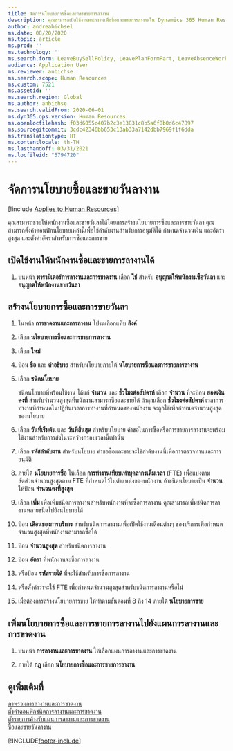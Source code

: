```yaml
---
title: จัดการนโยบายการซื้อและการขายการลางาน
description: คุณสามารถเปิดใช้งานพนักงานเพื่อซื้อและขายการลางานใน Dynamics 365 Human Resources
author: andreabichsel
ms.date: 08/20/2020
ms.topic: article
ms.prod: ''
ms.technology: ''
ms.search.form: LeaveBuySellPolicy, LeavePlanFormPart, LeaveAbsenceWorkspace
audience: Application User
ms.reviewer: anbichse
ms.search.scope: Human Resources
ms.custom: 7521
ms.assetid: ''
ms.search.region: Global
ms.author: anbichse
ms.search.validFrom: 2020-06-01
ms.dyn365.ops.version: Human Resources
ms.openlocfilehash: f03d6055c407b2c3e13831c8b5a6f8b0d6c47897
ms.sourcegitcommit: 3cdc42346bb653c13ab33a7142dbb7969f1f6dda
ms.translationtype: HT
ms.contentlocale: th-TH
ms.lasthandoff: 03/31/2021
ms.locfileid: "5794720"
---
```

# <a name="manage-buy-and-sell-leave-policies"></a>จัดการนโยบายซื้อและขายวันลางาน

[!include [Applies to Human Resources](../includes/applies-to-hr.md)]

คุณสามารถช่วยให้พนักงานซื้อและขายวันลาได้โดยการสร้างนโยบายการซื้อและการขายวันลา คุณสามารถตั้งค่าคอนฟิกนโยบายเหล่านี้เพื่อใช้ลำดับงานสำหรับการอนุมัติได้ กำหนดจำนวนเงิน และอัตราสูงสุด และตั้งค่าอัตราสำหรับการซื้อและการขาย 

## <a name="enable-employees-to-buy-and-sell-leave"></a>เปิดใช้งานให้พนักงานซื้อและขายการลางานได้

1. บนหน้า **พารามิเตอร์การลางานและการขาดงาน** เลือก **ใช่** สำหรับ **อนุญาตให้พนักงานซื้อวันลา** และ **อนุญาตให้พนักงานขายวันลา**

## <a name="create-a-buy-and-sell-leave-policy"></a>สร้างนโยบายการซื้อและการขายวันลา

1. ในหน้า **การขาดงานและการลางาน** โปรดเลือกแท็บ **ลิงค์** 

2. เลือก **นโยบายการซื้อและการขายการลางาน**

3. เลือก **ใหม่**

4. ป้อน **ชื่อ** และ **คำอธิบาย** สำหรับนโยบายภายใต้ **นโยบายการซื้อและการขายการลางาน** 

5. เลือก **ชนิดนโยบาย** 

   ชนิดนโยบายที่พร้อมใช้งาน ได้แก่ **จำนวน** และ **ชั่วโมงต่อสัปดาห์** เลือก **จำนวน** ที่จะป้อน **ยอดเงินคงที่** สำหรับจำนวนสูงสุดที่พนักงานสามารถซื้อและขายได้ ถ้าคุณเลือก **ชั่วโมงต่อสัปดาห์** เวลาการทำงานที่กำหนดในปฏิทินเวลาการทำงานที่กำหนดของพนักงาน จะถูกใช้เพื่อกำหนดจำนวนสูงสุดของนโยบาย 

6. เลือก **วันที่เริ่มต้น** และ **วันที่สิ้นสุด** สำหรับนโยบาย คำขอในการซื้อหรือการขายการลางานจะพร้อมใช้งานสำหรับการส่งในระหว่างกรอบเวลานี้เท่านั้น 

7. เลือก **รหัสลำดับงาน** สำหรับนโยบาย คำขอซื้อและขายจะใช้ลำดับงานนี้เพื่อการตรวจทานและการอนุมัติ 

8. ภายใต้ **นโยบายการซื้อ** ให้เลือก **การทำงานเทียบเท่าบุคลากรเต็มเวลา** (FTE) เพื่อแบ่งตามสัดส่วนจำนวนสูงสุดตาม FTE ที่กำหนดไว้ในตำแหน่งของพนักงาน ถ้าชนิดนโยบายเป็น **จำนวน** ให้ป้อน **จำนวนคงที่สูงสุด** 

9. เลือก **เพิ่ม** เพื่อเพิ่มชนิดการลางานสำหรับพนักงานที่จะซื้อการลางาน คุณสามารถเพิ่มชนิดการลางานหลายชนิดไปยังนโยบายได้ 

10. ป้อน **เดือนของการบริการ** สำหรับชนิดการลางานเพื่อเปิดใช้งานเดือนต่างๆ ของบริการเพื่อกำหนดจำนวนสูงสุดที่พนักงานสามารถซื้อได้ 

11. ป้อน **จำนวนสูงสุด** สำหรับชนิดการลางาน 

12. ป้อน **อัตรา** ที่พนักงานจะซื้อการลางาน 

13. หรือป้อน **รหัสรายได้** ที่จะใช้สำหรับการซื้อการลางาน 

14. หรือตั้งค่าว่าจะใช้ FTE เพื่อกำหนดจำนวนสูงสุดสำหรับชนิดการลางานหรือไม่ 

15. เมื่อต้องการสร้างนโยบายการขาย ให้ทำตามขั้นตอนที่ 8 ถึง 14 ภายใต้ **นโยบายการขาย** 

## <a name="add-the-buy-and-sell-leave-policy-to-a-leave-and-absence-plan"></a>เพิ่มนโยบายการซื้อและการขายการลางานไปยังแผนการลางานและการขาดงาน

1. บนหน้า **การลางานและการขาดงาน** ให้เลือกแผนการลางานและการขาดงาน

2. ภายใต้ **กฎ** เลือก **นโยบายการซื้อและการขายการลางาน**

## <a name="see-also"></a>ดูเพิ่มเติมที่

[ภาพรวมการลางานและการขาดงาน](hr-leave-and-absence-overview.md)</br>
[ตั้งค่าคอนฟิกชนิดการลางานและการขาดงาน](hr-leave-and-absence-types.md)</br>
[ตั้งรายการค้างรับแผนการลางานและการขาดงาน](hr-leave-and-absence-accrue.md)</br>
[ซื้อและขายวันลางาน](hr-employee-self-service-buy-sell-leave.md)



[!INCLUDE[footer-include](../includes/footer-banner.md)]